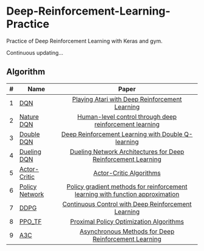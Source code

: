# Deep-Reinforcement-Learning-Practice
Practice of Deep Reinforcement Learning with Keras and gym.

Continuous updating...


## Algorithm


| #	| Name  | Paper |
| - | ----- | :--------: |
| 1 | [DQN](DQN.py) | [Playing Atari with Deep Reinforcement Learning](http://cn.arxiv.org/abs/1312.5602)|
| 2 | [Nature DQN](NatureDQN.py) | [Human-level control through deep reinforcement learning](https://www.nature.com/articles/nature14236) |
| 3 | [Double DQN](DoubleDQN.py) | [Deep Reinforcement Learning with Double Q-learning](http://cn.arxiv.org/abs/1509.06461v1)  |
| 4 | [Dueling DQN](DuelingDQN.py) | [Dueling Network Architectures for Deep Reinforcement Learning](https://arxiv.org/pdf/1511.06581.pdf) |
| 5 | [Actor-Critic](AC_sparse.py) | [Actor-Critic Algorithms](https://papers.nips.cc/paper/1786-actor-critic-algorithms.pdf) |
| 6 | [Policy Network](PolicyNetwork.py) | [Policy gradient methods for reinforcement learning with function approximation](https://www.researchgate.net/publication/2503757_Policy_Gradient_Methods_for_Reinforcement_Learning_with_Function_Approximation) |
| 7 | [DDPG](DDPG.py) | [Continuous Control with Deep Reinforcement Learning](https://arxiv.org/abs/1509.02971) |
| 8 | [PPO_TF](PPO_TF.py) | [Proximal Policy Optimization Algorithms](https://arxiv.org/abs/1707.06347) |
| 9 | [A3C](A3C_sparse.py) | [Asynchronous Methods for Deep Reinforcement Learning](https://arxiv.org/pdf/1602.01783.pdf) |
